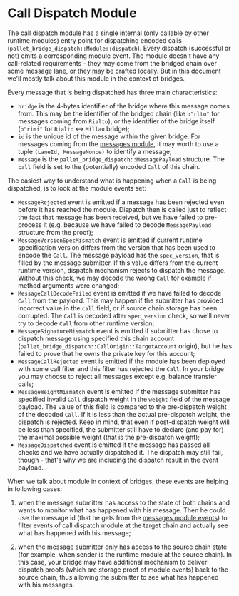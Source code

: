 # Call Dispatch Module

The call dispatch module has a single internal (only callable by other runtime modules) entry point
for dispatching encoded calls (`pallet_bridge_dispatch::Module::dispatch`). Every dispatch
(successful or not) emits a corresponding module event. The module doesn't have any call-related
requirements - they may come from the bridged chain over some message lane, or they may be crafted
locally. But in this document we'll mostly talk about this module in the context of bridges.

Every message that is being dispatched has three main characteristics:
- `bridge` is the 4-bytes identifier of the bridge where this message comes from. This may be the
  identifier of the bridged chain (like `b"rlto"` for messages coming from `Rialto`), or the
  identifier of the bridge itself (`b"rimi"` for `Rialto` <-> `Millau` bridge);
- `id` is the unique id of the message within the given bridge. For messages coming from the
  [messages module](../messages/README.md), it may worth to use a tuple
  `(LaneId, MessageNonce)` to identify a message;
- `message` is the `pallet_bridge_dispatch::MessagePayload` structure. The `call` field is set
  to the (potentially) encoded `Call` of this chain.

The easiest way to understand what is happening when a `Call` is being dispatched, is to look at the
module events set:

- `MessageRejected` event is emitted if a message has been rejected even before it has reached the
  module. Dispatch then is called just to reflect the fact that message has been received, but we
  have failed to pre-process it (e.g. because we have failed to decode `MessagePayload` structure
  from the proof);
- `MessageVersionSpecMismatch` event is emitted if current runtime specification version differs
  from the version that has been used to encode the `Call`. The message payload has the
  `spec_version`, that is filled by the message submitter. If this value differs from the current
  runtime version, dispatch mechanism rejects to dispatch the message. Without this check, we may
  decode the wrong `Call` for example if method arguments were changed;
- `MessageCallDecodeFailed` event is emitted if we have failed to decode `Call` from the payload.
  This may happen if the submitter has provided incorrect value in the `call` field, or if source
  chain storage has been corrupted. The `Call` is decoded after `spec_version` check, so we'll never
  try to decode `Call` from other runtime version;
- `MessageSignatureMismatch` event is emitted if submitter has chose to dispatch message using
  specified this chain account (`pallet_bridge_dispatch::CallOrigin::TargetAccount` origin),
  but he has failed to prove that he owns the private key for this account;
- `MessageCallRejected` event is emitted if the module has been deployed with some call filter and
  this filter has rejected the `Call`. In your bridge you may choose to reject all messages except
  e.g. balance transfer calls;
- `MessageWeightMismatch` event is emitted if the message submitter has specified invalid `Call`
  dispatch weight in the `weight` field of the message payload. The value of this field is compared
  to the pre-dispatch weight of the decoded `Call`. If it is less than the actual pre-dispatch
  weight, the dispatch is rejected. Keep in mind, that even if post-dispatch weight will be less
  than specified, the submitter still have to declare (and pay for) the maximal possible weight
  (that is the pre-dispatch weight);
- `MessageDispatched` event is emitted if the message has passed all checks and we have actually
  dispatched it. The dispatch may still fail, though - that's why we are including the dispatch
  result in the event payload.

When we talk about module in context of bridges, these events are helping in following cases:

1. when the message submitter has access to the state of both chains and wants to monitor what has
   happened with his message. Then he could use the message id (that he gets from the
   [messages module events](../messages/README.md#General-Information)) to filter events of
   call dispatch module at the target chain and actually see what has happened with his message;

1. when the message submitter only has access to the source chain state (for example, when sender is
   the runtime module at the source chain). In this case, your bridge may have additional mechanism
   to deliver dispatch proofs (which are storage proof of module events) back to the source chain,
   thus allowing the submitter to see what has happened with his messages.
